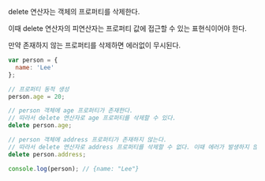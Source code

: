 delete 연산자는 객체의 프로퍼티를 삭제한다.

이때 delete 연산자의 피연산자는 프로퍼티 값에 접근할 수 있는 표현식이어야 한다.

만약 존재하지 않는 프로퍼티를 삭제하면 에러없이 무시된다.

```jsx
var person = {
  name: 'Lee'
};

// 프로퍼티 동적 생성
person.age = 20;

// person 객체에 age 프로퍼티가 존재한다.
// 따라서 delete 연산자로 age 프로퍼티를 삭제할 수 있다.
delete person.age;

// person 객체에 address 프로퍼티가 존재하지 않는다.
// 따라서 delete 연산자로 address 프로퍼티를 삭제할 수 없다. 이때 에러가 발생하지 않는다.
delete person.address;

console.log(person); // {name: "Lee"}
```
